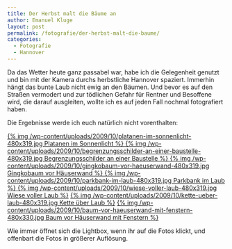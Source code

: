 ```yaml
---
title: Der Herbst malt die Bäume an
author: Emanuel Kluge
layout: post
permalink: /fotografie/der-herbst-malt-die-baume/
categories:
  - Fotografie
  - Hannover
---
```


Da das Wetter heute ganz passabel war, habe ich die Gelegenheit genutzt und bin mit der Kamera durchs herbstliche Hannover spaziert. Immerhin hängt das bunte Laub nicht ewig an den Bäumen. Und bevor es auf den Straßen vermodert und zur tödlichen Gefahr für Rentner und Besoffene wird, die darauf ausgleiten, wollte ich es auf jeden Fall nochmal fotografiert haben.

Die Ergebnisse werde ich euch natürlich nicht vorenthalten:

<a href="/wp-content/uploads/2009/10/platanen-im-sonnenlicht.jpg" rel="lightbox">
  {% img /wp-content/uploads/2009/10/platanen-im-sonnenlicht-480x319.jpg Platanen im Sonnenlicht %}
</a>

<a href="/wp-content/uploads/2009/10/begrenzungsschilder-an-einer-baustelle.jpg" rel="lightbox">
  {% img /wp-content/uploads/2009/10/begrenzungsschilder-an-einer-baustelle-480x319.jpg Begrenzungsschilder an einer Baustelle %}
</a>

<a href="/wp-content/uploads/2009/10/gingkobaum-vor-haeuserwand.jpg" rel="lightbox">
  {% img /wp-content/uploads/2009/10/gingkobaum-vor-haeuserwand-480x319.jpg Gingkobaum vor Häuserwand %}
</a>

<a href="/wp-content/uploads/2009/10/parkbank-im-laub.jpg" rel="lightbox">
  {% img /wp-content/uploads/2009/10/parkbank-im-laub-480x319.jpg Parkbank im Laub %}
</a>

<a href="/wp-content/uploads/2009/10/wiese-voller-laub.jpg" rel="lightbox">
  {% img /wp-content/uploads/2009/10/wiese-voller-laub-480x319.jpg Wiese voller Laub %}</a>

<a href="/wp-content/uploads/2009/10/kette-ueber-laub.jpg" rel="lightbox">
  {% img /wp-content/uploads/2009/10/kette-ueber-laub-480x319.jpg Kette über Laub %}</a>

<a href="/wp-content/uploads/2009/10/baum-vor-haeuserwand-mit-fenstern.jpg" rel="lightbox">
  {% img /wp-content/uploads/2009/10/baum-vor-haeuserwand-mit-fenstern-480x330.jpg Baum vor Häuserwand mit Fenstern %}</a>

Wie immer öffnet sich die Lightbox, wenn ihr auf die Fotos klickt, und offenbart die Fotos in größerer Auflösung.
